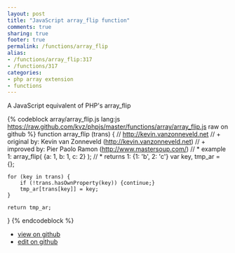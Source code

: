 ```yaml
---
layout: post
title: "JavaScript array_flip function"
comments: true
sharing: true
footer: true
permalink: /functions/array_flip
alias:
- /functions/array_flip:317
- /functions/317
categories:
- php array extension
- functions
---
```

A JavaScript equivalent of PHP's array_flip

<!-- more -->

{% codeblock array/array_flip.js lang:js https://raw.github.com/kvz/phpjs/master/functions/array/array_flip.js raw on github %}
function array_flip (trans) {
    // http://kevin.vanzonneveld.net
    // +   original by: Kevin van Zonneveld (http://kevin.vanzonneveld.net)
    // +      improved by: Pier Paolo Ramon (http://www.mastersoup.com/)
    // *     example 1: array_flip( {a: 1, b: 1, c: 2} );
    // *     returns 1: {1: 'b', 2: 'c'}
    var key, tmp_ar = {};

    for (key in trans) {
        if (!trans.hasOwnProperty(key)) {continue;}
        tmp_ar[trans[key]] = key;
    }

    return tmp_ar;
}
{% endcodeblock %}

 - [view on github](https://github.com/kvz/phpjs/blob/master/functions/array/array_flip.js)
 - [edit on github](https://github.com/kvz/phpjs/edit/master/functions/array/array_flip.js)

